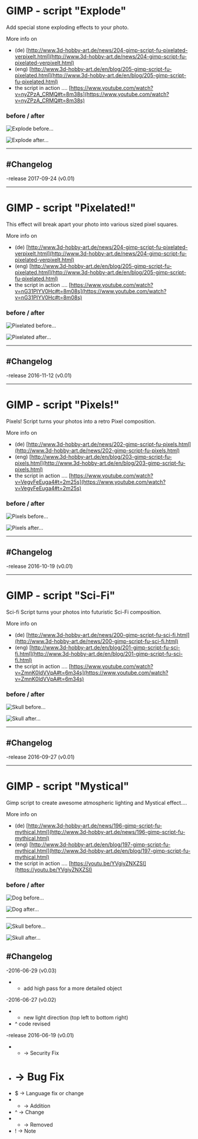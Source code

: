# GIMP - script "Explode"

Add special stone exploding effects to your photo.

More info on

* (de) [http://www.3d-hobby-art.de/news/204-gimp-script-fu-pixelated-verpixelt.html](http://www.3d-hobby-art.de/news/204-gimp-script-fu-pixelated-verpixelt.html)
* (eng) [http://www.3d-hobby-art.de/en/blog/205-gimp-script-fu-pixelated.html](http://www.3d-hobby-art.de/en/blog/205-gimp-script-fu-pixelated.html)
* the script in action ....  [https://www.youtube.com/watch?v=nyZPzA_CRMQ#t=8m38s](https://www.youtube.com/watch?v=nyZPzA_CRMQ#t=8m38s)

### before / after

![Explode before...](http://www.3d-hobby-art.de/images/blog.images/skull.explode.start.png)

![Explode after...](http://www.3d-hobby-art.de/images/blog.images/skull.explode.final.png)

***

## #Changelog

-release 2017-09-24 (v0.01)


***

# GIMP - script "Pixelated!"

This effect will break apart your photo into various sized pixel squares.

More info on

* (de) [http://www.3d-hobby-art.de/news/204-gimp-script-fu-pixelated-verpixelt.html](http://www.3d-hobby-art.de/news/204-gimp-script-fu-pixelated-verpixelt.html)
* (eng) [http://www.3d-hobby-art.de/en/blog/205-gimp-script-fu-pixelated.html](http://www.3d-hobby-art.de/en/blog/205-gimp-script-fu-pixelated.html)
* the script in action ....  [https://www.youtube.com/watch?v=nG31PIYV0Hc#t=8m08s](https://www.youtube.com/watch?v=nG31PIYV0Hc#t=8m08s)

### before / after

![Pixelated before...](http://www.3d-hobby-art.de/images/blog.images/pixelated.start.png)

![Pixelated after...](http://www.3d-hobby-art.de/images/blog.images/pixelated.final.png)

***

## #Changelog

-release 2016-11-12 (v0.01)


***

# GIMP - script "Pixels!"

Pixels! Script turns your photos into a retro Pixel composition.

More info on

* (de) [http://www.3d-hobby-art.de/news/202-gimp-script-fu-pixels.html](http://www.3d-hobby-art.de/news/202-gimp-script-fu-pixels.html)
* (eng) [http://www.3d-hobby-art.de/en/blog/203-gimp-script-fu-pixels.html](http://www.3d-hobby-art.de/en/blog/203-gimp-script-fu-pixels.html)
* the script in action ....  [https://www.youtube.com/watch?v=VegyFeEuga4#t=2m25s](https://www.youtube.com/watch?v=VegyFeEuga4#t=2m25s)

### before / after

![Pixels before...](http://www.3d-hobby-art.de/images/blog.images/pixels.start.png)

![Pixels after...](http://www.3d-hobby-art.de/images/blog.images/pixels.final.png)

***

## #Changelog

-release 2016-10-19 (v0.01)


***

# GIMP - script "Sci-Fi"

Sci-fi Script turns your photos into futuristic Sci-Fi composition.

More info on

* (de) [http://www.3d-hobby-art.de/news/200-gimp-script-fu-sci-fi.html](http://www.3d-hobby-art.de/news/200-gimp-script-fu-sci-fi.html)
* (eng) [http://www.3d-hobby-art.de/en/blog/201-gimp-script-fu-sci-fi.html](http://www.3d-hobby-art.de/en/blog/201-gimp-script-fu-sci-fi.html)
* the script in action ....  [https://www.youtube.com/watch?v=ZmnK0ldVVpA#t=6m34s](https://www.youtube.com/watch?v=ZmnK0ldVVpA#t=6m34s)

### before / after

![Skull before...](http://www.3d-hobby-art.de/images/blog.images/sci-fi.004.start.png)

![Skull after...](http://www.3d-hobby-art.de/images/blog.images/sci-fi.004.final.png)

***

## #Changelog

-release 2016-09-27 (v0.01)


***

# GIMP - script "Mystical"

Gimp script to create awesome atmospheric lighting and Mystical effect....

More info on

* (de) [http://www.3d-hobby-art.de/news/196-gimp-script-fu-mythical.html](http://www.3d-hobby-art.de/news/196-gimp-script-fu-mythical.html)
* (eng) [http://www.3d-hobby-art.de/en/blog/197-gimp-script-fu-mythical.html](http://www.3d-hobby-art.de/en/blog/197-gimp-script-fu-mythical.html)
* the script in action ....  [https://youtu.be/YVgiyZNXZSI](https://youtu.be/YVgiyZNXZSI)

### before / after

![Dog before...](http://www.3d-hobby-art.de/images/blog.images/dangerous_dog.before.png)

![Dog after...](http://www.3d-hobby-art.de/images/blog.images/dangerous_dog.png)

***

![Skull before...](http://www.3d-hobby-art.de/images/blog.images/skull.before.png)

![Skull after...](http://www.3d-hobby-art.de/images/blog.images/skull_after.png)

## #Changelog

-2016-06-29 (v0.03)
* + add high pass for a more detailed object

-2016-06-27 (v0.02)
* + new light direction (top left to bottom right)
* ^ code revised

-release 2016-06-19 (v0.01)

* * -> Security Fix
* # -> Bug Fix
* $ -> Language fix or change
* + -> Addition
* ^ -> Change
* - -> Removed
* ! -> Note